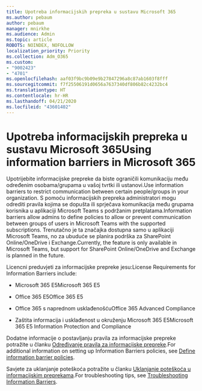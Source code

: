 ```yaml
---
title: Upotreba informacijskih prepreka u sustavu Microsoft 365
ms.author: pebaum
author: pebaum
manager: mnirkhe
ms.audience: Admin
ms.topic: article
ROBOTS: NOINDEX, NOFOLLOW
localization_priority: Priority
ms.collection: Adm_O365
ms.custom:
- "9002423"
- "4701"
ms.openlocfilehash: aaf03f9bc9b09e9b27847296a8c87ab1603f8fff
ms.sourcegitcommit: f7f25506191d0656a7637340df806b82c4232bc4
ms.translationtype: HT
ms.contentlocale: hr-HR
ms.lasthandoff: 04/21/2020
ms.locfileid: "43601402"
---
```

# <a name="using-information-barriers-in-microsoft-365"></a><span data-ttu-id="7c0da-102">Upotreba informacijskih prepreka u sustavu Microsoft 365</span><span class="sxs-lookup"><span data-stu-id="7c0da-102">Using information barriers in Microsoft 365</span></span>

<span data-ttu-id="7c0da-103">Upotrijebite informacijske prepreke da biste ograničili komunikaciju među određenim osobama/grupama u vašoj tvrtki ili ustanovi.</span><span class="sxs-lookup"><span data-stu-id="7c0da-103">Use information barriers to restrict communication between certain people/groups in your organization.</span></span> <span data-ttu-id="7c0da-104">S pomoću informacijskih prepreka administratori mogu odrediti pravila kojima se dopušta ili sprječava komunikacija među grupama korisnika u aplikaciji Microsoft Teams s podržanim pretplatama.</span><span class="sxs-lookup"><span data-stu-id="7c0da-104">Information barriers allow admins to define policies to allow or prevent communication between groups of users in Microsoft Teams with the supported subscriptions.</span></span>  <span data-ttu-id="7c0da-105">Trenutačno je ta značajka dostupna samo u aplikaciji Microsoft Teams, no za ubuduće se planira podrška za SharePoint Online/OneDrive i Exchange.</span><span class="sxs-lookup"><span data-stu-id="7c0da-105">Currently, the feature is only available in Microsoft Teams, but support for SharePoint Online/OneDrive and Exchange is planned in the future.</span></span>

<span data-ttu-id="7c0da-106">Licencni preduvjeti za informacijske prepreke jesu:</span><span class="sxs-lookup"><span data-stu-id="7c0da-106">License Requirements for Information Barriers include:</span></span>

- <span data-ttu-id="7c0da-107">Microsoft 365 E5</span><span class="sxs-lookup"><span data-stu-id="7c0da-107">Microsoft 365 E5</span></span>

- <span data-ttu-id="7c0da-108">Office 365 E5</span><span class="sxs-lookup"><span data-stu-id="7c0da-108">Office 365 E5</span></span>

- <span data-ttu-id="7c0da-109">Office 365 s naprednom usklađenošću</span><span class="sxs-lookup"><span data-stu-id="7c0da-109">Office 365 Advanced Compliance</span></span>

- <span data-ttu-id="7c0da-110">Zaštita informacija i usklađenost u okruženju Microsoft 365 E5</span><span class="sxs-lookup"><span data-stu-id="7c0da-110">Microsoft 365 E5 Information Protection and Compliance</span></span>

<span data-ttu-id="7c0da-111">Dodatne informacije o postavljanju pravila za informacijske prepreke potražite u članku [Određivanje pravila za informacijske prepreke](https://docs.microsoft.com/microsoft-365/compliance/information-barriers-policies).</span><span class="sxs-lookup"><span data-stu-id="7c0da-111">For additional information on setting up Information Barriers policies, see [Define information barrier policies](https://docs.microsoft.com/microsoft-365/compliance/information-barriers-policies).</span></span>

<span data-ttu-id="7c0da-112">Savjete za uklanjanje poteškoća potražite u članku [Uklanjanje poteškoća u informacijskim preprekama](https://docs.microsoft.com/microsoft-365/compliance/information-barriers-troubleshooting).</span><span class="sxs-lookup"><span data-stu-id="7c0da-112">For troubleshooting tips, see [Troubleshooting Information Barriers](https://docs.microsoft.com/microsoft-365/compliance/information-barriers-troubleshooting).</span></span>
